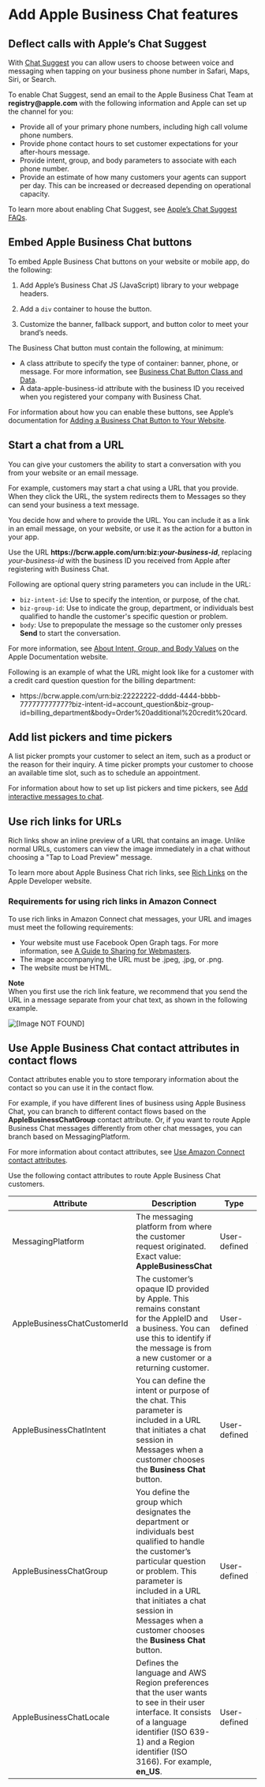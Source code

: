 # Add Apple Business Chat features<a name="add-apple-business-chat-features"></a>

## Deflect calls with Apple’s Chat Suggest<a name="call-deflection"></a>

With [Chat Suggest](https://register.apple.com/resources/business-chat/BC-ChatSuggestGuide.pdf) you can allow users to choose between voice and messaging when tapping on your business phone number in Safari, Maps, Siri, or Search\. 

To enable Chat Suggest, send an email to the Apple Business Chat Team at **registry@apple\.com** with the following information and Apple can set up the channel for you: 
+ Provide all of your primary phone numbers, including high call volume phone numbers\.
+ Provide phone contact hours to set customer expectations for your after\-hours message\.
+ Provide intent, group, and body parameters to associate with each phone number\.
+ Provide an estimate of how many customers your agents can support per day\. This can be increased or decreased depending on operational capacity\.

To learn more about enabling Chat Suggest, see [Apple’s Chat Suggest FAQs](https://register.apple.com/resources/business-chat/faq/business-chat-suggest-faqs.html)\. 

## Embed Apple Business Chat buttons<a name="embed-apple-business-chat-buttons"></a>

To embed Apple Business Chat buttons on your website or mobile app, do the following:

1. Add Apple’s Business Chat JS \(JavaScript\) library to your webpage headers\.

1. Add a `div` container to house the button\.

1. Customize the banner, fallback support, and button color to meet your brand’s needs\.

The Business Chat button must contain the following, at minimum:
+ A class attribute to specify the type of container: banner, phone, or message\. For more information, see [Business Chat Button Class and Data](https://developer.apple.com/documentation/businesschat/adding_a_business_chat_button_to_your_website#3021382)\. 
+ A data\-apple\-business\-id attribute with the business ID you received when you registered your company with Business Chat\.

For information about how you can enable these buttons, see Apple’s documentation for [Adding a Business Chat Button to Your Website](https://developer.apple.com/documentation/businesschat/adding_a_business_chat_button_to_your_website#overview)\. 

## Start a chat from a URL<a name="start-chat-from-url"></a>

You can give your customers the ability to start a conversation with you from your website or an email message\.

For example, customers may start a chat using a URL that you provide\. When they click the URL, the system redirects them to Messages so they can send your business a text message\.

You decide how and where to provide the URL\. You can include it as a link in an email message, on your website, or use it as the action for a button in your app\.

Use the URL **https://bcrw\.apple\.com/urn:biz:*your\-business\-id***, replacing *your\-business\-id* with the business ID you received from Apple after registering with Business Chat\.

Following are optional query string parameters you can include in the URL:
+ `biz-intent-id`: Use to specify the intention, or purpose, of the chat\.
+ `biz-group-id`: Use to indicate the group, department, or individuals best qualified to handle the customer's specific question or problem\.
+ `body`: Use to prepopulate the message so the customer only presses **Send** to start the conversation\.

For more information, see [About Intent, Group, and Body Values](https://developer.apple.com/documentation/businesschat/bcchataction/about_intent_group_and_body_values) on the Apple Documentation website\. 

Following is an example of what the URL might look like for a customer with a credit card question question for the billing department: 
+ https://bcrw\.apple\.com/urn:biz:22222222\-dddd\-4444\-bbbb\-777777777777?biz\-intent\-id=account\_question&biz\-group\-id=billing\_department&body=Order%20additional%20credit%20card\.

## Add list pickers and time pickers<a name="add-list-pickers-time-pickers"></a>

A list picker prompts your customer to select an item, such as a product or the reason for their inquiry\. A time picker prompts your customer to choose an available time slot, such as to schedule an appointment\. 

For information about how to set up list pickers and time pickers, see [Add interactive messages to chat](interactive-messages.md)\. 

## Use rich links for URLs<a name="rich-links"></a>

Rich links show an inline preview of a URL that contains an image\. Unlike normal URLs, customers can view the image immediately in a chat without choosing a "Tap to Load Preview" message\. 

To learn more about Apple Business Chat rich links, see [Rich Links](https://developer.apple.com/design/human-interface-guidelines/business-chat/interactive-messages/rich-links/) on the Apple Developer website\.

### Requirements for using rich links in Amazon Connect<a name="rich-links-requirements"></a>

To use rich links in Amazon Connect chat messages, your URL and images must meet the following requirements:
+ Your website must use Facebook Open Graph tags\. For more information, see [A Guide to Sharing for Webmasters](https://developers.facebook.com/docs/sharing/webmasters/)\. 
+ The image accompanying the URL must be \.jpeg, \.jpg, or \.png\.
+ The website must be HTML\.

**Note**  
When you first use the rich link feature, we recommend that you send the URL in a message separate from your chat text, as shown in the following example\.  

![\[Image NOT FOUND\]](http://docs.aws.amazon.com/connect/latest/adminguide/images/abc-rich-link.png)

## Use Apple Business Chat contact attributes in contact flows<a name="apple-business-chat-flows"></a>

Contact attributes enable you to store temporary information about the contact so you can use it in the contact flow\. 

For example, if you have different lines of business using Apple Business Chat, you can branch to different contact flows based on the **AppleBusinessChatGroup** contact attribute\. Or, if you want to route Apple Business Chat messages differently from other chat messages, you can branch based on MessagingPlatform\. 

For more information about contact attributes, see [Use Amazon Connect contact attributes](connect-contact-attributes.md)\. 

Use the following contact attributes to route Apple Business Chat customers\. 


| Attribute | Description | Type | JSON | 
| --- | --- | --- | --- | 
|  MessagingPlatform  |  The messaging platform from where the customer request originated\.  Exact value: **AppleBusinessChat**  | User\-defined | $\.Attributes\.MessagingPlatform | 
|  AppleBusinessChatCustomerId  |  The customer’s opaque ID provided by Apple\. This remains constant for the AppleID and a business\. You can use this to identify if the message is from a new customer or a returning customer\.  | User\-defined | $\.Attributes\.AppleBusinessChatCustomerId | 
|  AppleBusinessChatIntent  |  You can define the intent or purpose of the chat\. This parameter is included in a URL that initiates a chat session in Messages when a customer chooses the **Business Chat** button\.  | User\-defined | $\.Attributes\.AppleBusinessChatIntent | 
|  AppleBusinessChatGroup  |  You define the group which designates the department or individuals best qualified to handle the customer’s particular question or problem\. This parameter is included in a URL that initiates a chat session in Messages when a customer chooses the **Business Chat** button\.   | User\-defined | $\.Attributes\.AppleBusinessChatGroup | 
|  AppleBusinessChatLocale  |  Defines the language and AWS Region preferences that the user wants to see in their user interface\. It consists of a language identifier \(ISO 639\-1\) and a Region identifier \(ISO 3166\)\. For example, **en\_US**\.   | User\-defined | $\.Attributes\.AppleBusinessChatLocale | 